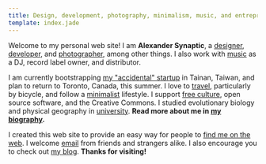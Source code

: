 ```yaml
---
title: Design, development, photography, minimalism, music, and entrepreneurship
template: index.jade
---
```


Welcome to my personal web site! I am **Alexander Synaptic**, a [designer](/design), [developer](/development), and [photographer](/photography), among other things. I also work with [music](/music) as a DJ, record label owner, and distributor.

I am currently bootstrapping [my "accidental" startup](/biography#entrepreneurship) in Tainan, Taiwan, and plan to return to Toronto, Canada, this summer. I love to [travel](/biography#travel), particularly by bicycle, and follow a [minimalist](/biography#minimalism) lifestyle. I support [free culture](/biography#free), open source software, and the Creative Commons. I studied evolutionary biology and physical geography in [university](/biography#education). **Read more about me in [my biography](/biography).**

I created this web site to provide an easy way for people to [find me on the web](/connect). I welcome [email](/connect) from friends and strangers alike. I also encourage you to check out [my blog](http://synapticism.com). **Thanks for visiting!**
